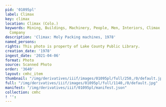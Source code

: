 ```yaml
---
pid: '01095pl'
label: Climax
key: climax
location: Climax (Colo.)
keywords: Mining, Buildings, Machinery, People, Men, Interiors, Climax Molybdenum
  Company
description: 'Climax: Moly Packing machines, 1978'
named_persons: 
rights: This photo is property of Lake County Public Library.
creation_date: '1978'
ingest_date: '2021-04-06'
format: Photo
source: Scanned Photo
order: '3640'
layout: cmhc_item
thumbnail: "/img/derivatives/iiif/images/01095pl/full/250,/0/default.jpg"
full: "/img/derivatives/iiif/images/01095pl/full/1140,/0/default.jpg"
manifest: "/img/derivatives/iiif/01095pl/manifest.json"
collection: cmhc
! '': 
---
```

